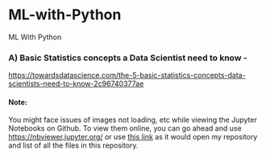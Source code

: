 # ML-with-Python
ML With Python

### A) Basic Statistics concepts a Data Scientist need to know - 
https://towardsdatascience.com/the-5-basic-statistics-concepts-data-scientists-need-to-know-2c96740377ae

#### Note:
You might face issues of images not loading, etc while viewing the Jupyter Notebooks on Github. To view them online, you can go ahead and use https://nbviewer.jupyter.org/ or use [this link](https://nbviewer.jupyter.org/github/prmohanty/ML-with-Python/tree/master/) as it would open my repository and list of all the files in this repository.
